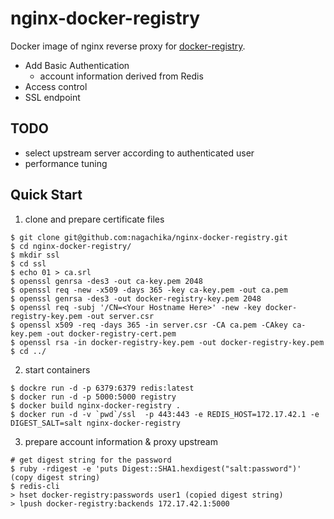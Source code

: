 # nginx-docker-registry

Docker image of nginx reverse proxy for [docker-registry](https://github.com/docker/docker-registry).

- Add Basic Authentication
  - account information derived from Redis
- Access control
- SSL endpoint

## TODO

- select upstream server according to authenticated user
- performance tuning

## Quick Start

1. clone and prepare certificate files

  ```
  $ git clone git@github.com:nagachika/nginx-docker-registry.git
  $ cd nginx-docker-registry/
  $ mkdir ssl
  $ cd ssl
  $ echo 01 > ca.srl
  $ openssl genrsa -des3 -out ca-key.pem 2048
  $ openssl req -new -x509 -days 365 -key ca-key.pem -out ca.pem
  $ openssl genrsa -des3 -out docker-registry-key.pem 2048
  $ openssl req -subj '/CN=<Your Hostname Here>' -new -key docker-registry-key.pem -out server.csr
  $ openssl x509 -req -days 365 -in server.csr -CA ca.pem -CAkey ca-key.pem -out docker-registry-cert.pem
  $ openssl rsa -in docker-registry-key.pem -out docker-registry-key.pem
  $ cd ../
  ```

2. start containers

  ```
  $ dockre run -d -p 6379:6379 redis:latest
  $ docker run -d -p 5000:5000 registry
  $ docker build nginx-docker-registry .
  $ docker run -d -v `pwd`/ssl  -p 443:443 -e REDIS_HOST=172.17.42.1 -e DIGEST_SALT=salt nginx-docker-registry
  ```

3. prepare account information & proxy upstream

  ```
  # get digest string for the password
  $ ruby -rdigest -e 'puts Digest::SHA1.hexdigest("salt:password")'
  (copy digest string)
  $ redis-cli
  > hset docker-registry:passwords user1 (copied digest string)
  > lpush docker-registry:backends 172.17.42.1:5000
  ```

